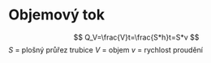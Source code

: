 # Objemový tok
$$
Q_V=\frac{V}t=\frac{S*h}t=S*v
$$
$S$ = plošný průřez trubice
$V$ = objem
$v$ = rychlost proudění